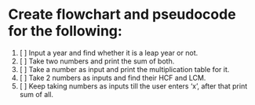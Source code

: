 # Create flowchart and pseudocode for the following:

1. [ ] Input a year and find whether it is a leap year or not.
2. [ ] Take two numbers and print the sum of both.
3. [ ] Take a number as input and print the multiplication table for it.
4. [ ] Take 2 numbers as inputs and find their HCF and LCM.
5. [ ] Keep taking numbers as inputs till the user enters ‘x’, after that print sum of all.

